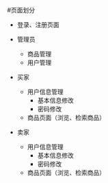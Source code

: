 #页面划分

* 登录、注册页面

* 管理员
  * 商品管理
  * 用户管理
  
* 买家
  * 用户信息管理
    * 基本信息修改
    * 密码修改
  * 商品页面（浏览、检索商品）

* 卖家
  * 用户信息管理
    * 基本信息修改
    * 密码修改
  * 商品页面（浏览、检索商品）